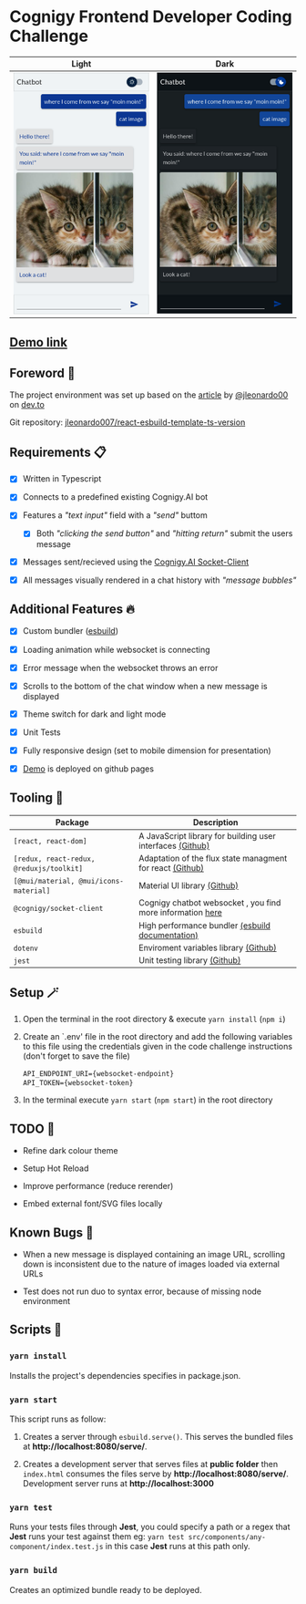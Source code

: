 # Cognigy Frontend Developer Coding Challenge

| Light                                                        | Dark                                                        |
| ------------------------------------------------------------ | ----------------------------------------------------------- |
| ![Preview of the chatbot app](/screenshot/preview_light.png) | ![Preview of the chatbot app](/screenshot/preview_dark.png) |

## [Demo link](https://cottoneyejoee.github.io/Cognigy/)

## Foreword :pushpin:

The project environment was set up based on the [article](https://dev.to/jleonardo007/setup-react-with-typescript-and-esbuild-159i) by [@jleonardo00](https://github.com/jleonardo007) on [dev.to](https://dev.to/)

Git repository: [jleonardo007/react-esbuild-template-ts-version](https://github.com/jleonardo007/react-esbuild-template-ts-version)

## Requirements :clipboard:

- [x] Written in Typescript

- [x] Connects to a predefined existing Cognigy.AI bot

- [x] Features a _"text input"_ field with a _"send"_ buttom

  - [x] Both _"clicking the send button"_ and _"hitting return"_ submit the users message

- [x] Messages sent/recieved using the [Cognigy.AI Socket-Client](https://github.com/Cognigy/SocketClient)

- [x] All messages visually rendered in a chat history with _"message bubbles"_

## Additional Features :fire:

- [x] Custom bundler ([esbuild](https://esbuild.github.io/))

- [x] Loading animation while websocket is connecting

- [x] Error message when the websocket throws an error

- [x] Scrolls to the bottom of the chat window when a new message is displayed

- [x] Theme switch for dark and light mode

- [x] Unit Tests

- [x] Fully responsive design (set to mobile dimension for presentation)

- [x] [Demo](https://cottoneyejoee.github.io/Cognigy/) is deployed on github pages

## Tooling :toolbox:

| Package                                  | Description                                                                                           |
| ---------------------------------------- | ----------------------------------------------------------------------------------------------------- |
| `[react, react-dom]`                     | A JavaScript library for building user interfaces [(Github)](https://github.com/facebook/react)       |
| `[redux, react-redux, @reduxjs/toolkit]` | Adaptation of the flux state managment for react [(Github)](https://github.com/reduxjs/redux)         |
| `[@mui/material, @mui/icons-material]`   | Material UI library [(Github)](https://github.com/mui/material-ui)                                    |
| `@cognigy/socket-client`                 | Cognigy chatbot websocket , you find more information [here](https://github.com/Cognigy/SocketClient) |
| `esbuild`                                | High performance bundler [(esbuild documentation)](https://esbuild.github.io/)                        |
| `dotenv`                                 | Enviroment variables library [(Github)](https://github.com/motdotla/dotenv)                           |
| `jest`                                   | Unit testing library [(Github)](https://github.com/facebook/jest)                                     |

## Setup :magic_wand:

1. Open the terminal in the root directory & execute `yarn install` (`npm i`)

1. Create an `.env' file in the root directory and add the following variables to this file using the credentials given in the code challenge instructions (don't forget to save the file)

   ```env
   API_ENDPOINT_URI={websocket-endpoint}
   API_TOKEN={websocket-token}
   ```

1. In the terminal execute `yarn start` (`npm start`) in the root directory

## TODO :construction:

- Refine dark colour theme

- Setup Hot Reload

- Improve performance (reduce rerender)

- Embed external font/SVG files locally

## Known Bugs :lady_beetle:

- When a new message is displayed containing an image URL, scrolling down is inconsistent due to the nature of images loaded via external URLs

- Test does not run duo to syntax error, because of missing node environment

## Scripts :scroll:

### `yarn install`

Installs the project's dependencies specifies in package.json.

### `yarn start`

This script runs as follow:

1. Creates a server through `esbuild.serve()`. This serves the bundled files at **http://localhost:8080/serve/**.

2. Creates a development server that serves files at **public folder** then `index.html` consumes the files serve by **http://localhost:8080/serve/**. Development server runs at **http://localhost:3000**

### `yarn test`

Runs your tests files through **Jest**, you could specify a path or a regex that **Jest** runs your test against them eg: `yarn test src/components/any-component/index.test.js` in this case **Jest** runs at this path only.

### `yarn build`

Creates an optimized bundle ready to be deployed.
